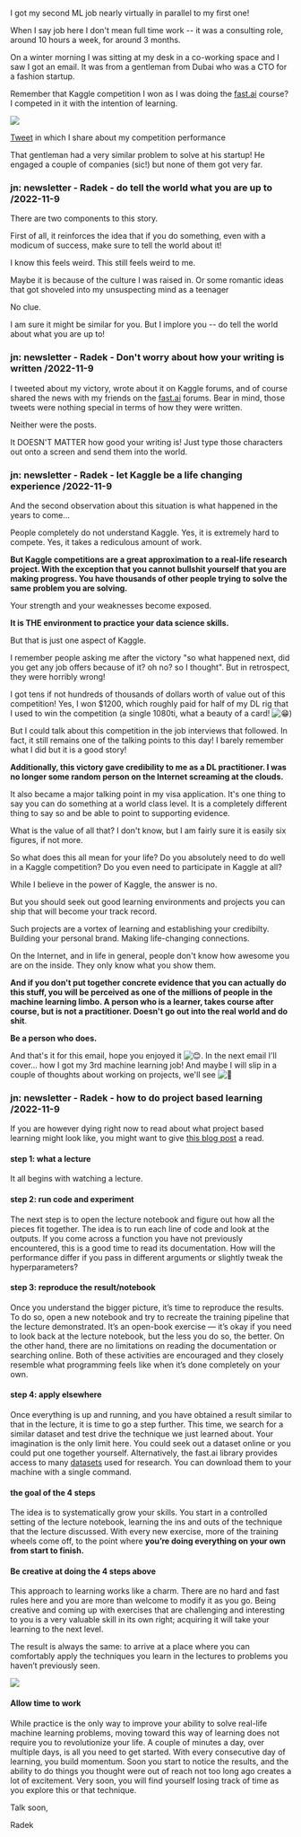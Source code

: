 I got my second ML job nearly virtually in parallel to my first one!

When I say job here I don't mean full time work -- it was a consulting role, around 10 hours a week, for around 3 months.

On a winter morning I was sitting at my desk in a co-working space and I saw I got an email. It was from a gentleman from Dubai who was a CTO for a fashion startup.

Remember that Kaggle competition I won as I was doing the [fast.ai](http://fast.ai/) course? I competed in it with the intention of learning.

![](https://ci6.googleusercontent.com/proxy/dsDoQTol11w8MexwtH4oI9cNWa6FCff0ddanE7A_3EI2s6UX8GPq2LEucyOwuVpwFI_oH80rpEevovxAOarsZ60sYpa-RtN0GnpOsSGpkJF3QAjDt-ZJdpUUU05M9HzCFTR88YU=s0-d-e1-ft#https://embed.filekitcdn.com/e/vqJXLQ1vFpKp3GgnCApJnE/qdh8bsEFDQQLG7ZzsnZwMy/email)

​[Tweet](https://click.convertkit-mail2.com/lmumqdwwm4hmh0vvm9xc6/g3hnh5heqkp82phr/aHR0cHM6Ly90d2l0dGVyLmNvbS9yYWRla29zbXVsc2tpL3N0YXR1cy8xMDAyMDg0NjkyNjM4ODE0MjA4P3M9MjAmdD1Jb3doUnFrdTQwczJHcGtWRXJpZm9n) in which I share about my competition performance

That gentleman had a very similar problem to solve at his startup! He engaged a couple of companies (sic!) but none of them got very far.

### jn: newsletter - Radek - do tell the world what you are up to /2022-11-9
There are two components to this story.

First of all, it reinforces the idea that if you do something, even with a modicum of success, make sure to tell the world about it!

I know this feels weird. This still feels weird to me.

Maybe it is because of the culture I was raised in. Or some romantic ideas that got shoveled into my unsuspecting mind as a teenager

No clue.

I am sure it might be similar for you. But I implore you -- do tell the world about what you are up to!

### jn: newsletter - Radek - Don't worry about how your writing is written /2022-11-9

I tweeted about my victory, wrote about it on Kaggle forums, and of course shared the news with my friends on the [fast.ai](http://fast.ai/) forums. Bear in mind, those tweets were nothing special in terms of how they were written.

Neither were the posts.

It DOESN'T MATTER how good your writing is! Just type those characters out onto a screen and send them into the world.

### jn: newsletter - Radek - let Kaggle be a life changing experience /2022-11-9
And the second observation about this situation is what happened in the years to come...

People completely do not understand Kaggle. Yes, it is extremely hard to compete. Yes, it takes a rediculous amount of work.

**But Kaggle competitions are a great approximation to a real-life research project. With the exception that you cannot bullshit yourself that you are making progress. You have thousands of other people trying to solve the same problem you are solving.**

Your strength and your weaknesses become exposed.

**It is THE environment to practice your data science skills.**

But that is just one aspect of Kaggle.

I remember people asking me after the victory "so what happened next, did you get any job offers because of it? oh no? so I thought". But in retrospect, they were horribly wrong!

I got tens if not hundreds of thousands of dollars worth of value out of this competition! Yes, I won $1200, which roughly paid for half of my DL rig that I used to win the competition (a single 1080ti, what a beauty of a card! ![😁](https://fonts.gstatic.com/s/e/notoemoji/14.0/1f601/72.png))

But I could talk about this competition in the job interviews that followed. In fact, it still remains one of the talking points to this day! I barely remember what I did but it is a good story!

**Additionally, this victory gave credibility to me as a DL practitioner. I was no longer some random person on the Internet screaming at the clouds.**

It also became a major talking point in my visa application. It's one thing to say you can do something at a world class level. It is a completely different thing to say so and be able to point to supporting evidence.

What is the value of all that? I don't know, but I am fairly sure it is easily six figures, if not more.

So what does this all mean for your life? Do you absolutely need to do well in a Kaggle competition? Do you even need to participate in Kaggle at all?

While I believe in the power of Kaggle, the answer is no.

But you should seek out good learning environments and projects you can ship that will become your track record.

Such projects are a vortex of learning and establishing your credibilty. Building your personal brand. Making life-changing connections.

On the Internet, and in life in general, people don't know how awesome you are on the inside. They only know what you show them.

**And if you don't put together concrete evidence that you can actually do this stuff, you will be perceived as one of the millions of people in the machine learning limbo. A person who is a learner, takes course after course, but is not a practitioner. Doesn't go out into the real world and do shit**.

**Be a person who does.**

And that's it for this email, hope you enjoyed it ![😊](https://fonts.gstatic.com/s/e/notoemoji/14.0/1f60a/72.png). In the next email I'll cover... how I got my 3rd machine learning job! And maybe I will slip in a couple of thoughts about working on projects, we'll see ![🙂](https://fonts.gstatic.com/s/e/notoemoji/14.0/1f642/72.png)

### jn: newsletter - Radek - how to do project based learning /2022-11-9
If you are however dying right now to read about what project based learning might look like, you might want to give [this blog post](https://click.convertkit-mail2.com/lmumqdwwm4hmh0vvm9xc6/wnh2hghr03g2d6t7/aHR0cHM6Ly9yYWRla29zbXVsc2tpLmNvbS9nb2luZy1mcm9tLW5vdC1iZWluZy1hYmxlLXRvLWNvZGUtdG8tZGVlcC1sZWFybmluZy1oZXJvLw==) a read.

#### step 1: what a lecture
It all begins with watching a lecture. 

#### step 2: run code and experiment
The next step is to open the lecture notebook and figure out how all the pieces fit together. The idea is to run each line of code and look at the outputs. If you come across a function you have not previously encountered, this is a good time to read its documentation. How will the performance differ if you pass in different arguments or slightly tweak the hyperparameters?

#### step 3: reproduce the result/notebook
Once you understand the bigger picture, it’s time to reproduce the results. To do so, open a new notebook and try to recreate the training pipeline that the lecture demonstrated. It’s an open-book exercise — it’s okay if you need to look back at the lecture notebook, but the less you do so, the better. On the other hand, there are no limitations on reading the documentation or searching online. Both of these activities are encouraged and they closely resemble what programming feels like when it’s done completely on your own.

#### step 4: apply elsewhere
Once everything is up and running, and you have obtained a result similar to that in the lecture, it is time to go a step further. This time, we search for a similar dataset and test drive the technique we just learned about. Your imagination is the only limit here. You could seek out a dataset online or you could put one together yourself. Alternatively, the fast.ai library provides access to many [datasets](https://course.fast.ai/datasets) used for research. You can download them to your machine with a single command.

#### the goal of the 4 steps
The idea is to systematically grow your skills. You start in a controlled setting of the lecture notebook, learning the ins and outs of the technique that the lecture discussed. With every new exercise, more of the training wheels come off, to the point where **you’re doing everything on your own from start to finish.**

#### Be creative at doing the 4 steps above
This approach to learning works like a charm. There are no hard and fast rules here and you are more than welcome to modify it as you go. Being creative and coming up with exercises that are challenging and interesting to you is a very valuable skill in its own right; acquiring it will take your learning to the next level. 

The result is always the same: to arrive at a place where you can comfortably apply the techniques you learn in the lectures to problems you haven’t previously seen.

![](https://radekosmulski.com/content/images/2021/08/image-48.png)

#### Allow time to work
While practice is the only way to improve your ability to solve real-life machine learning problems, moving toward this way of learning does not require you to revolutionize your life. A couple of minutes a day, over multiple days, is all you need to get started. With every consecutive day of learning, you build momentum. Soon you start to notice the results, and the ability to do things you thought were out of reach not too long ago creates a lot of excitement. Very soon, you will find yourself losing track of time as you explore this or that technique.

Talk soon,

Radek
